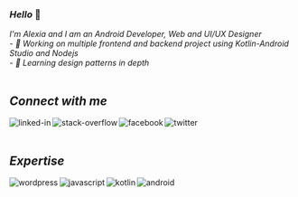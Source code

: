 ### ***Hello*** 👋
*I'm Alexia and I am an Android Developer, Web and UI/UX Designer* 
<br>
*- 🔭 Working on multiple frontend and backend project using Kotlin-Android Studio and Nodejs*
<br>
*- 🌱 Learning design patterns in depth*
<br>
<br>

## ***Connect with me***

[<img align="left" alt="linked-in" src="https://img.shields.io/badge/linkedin-%230077B5.svg?&style=for-the-badge&logo=linkedin&logoColor=white" />](https://www.linkedin.com/in/alexia-fauzia-26b4b2172/)
[<img align="left" alt="stack-overflow" src="https://img.shields.io/badge/stack%20overflow-FE7A16?logo=stack-overflow&logoColor=white&style=for-the-badge" />](https://stackoverflow.com/users/15426019/alexia-fauzia)
[<img align="left" alt="facebook" src="https://img.shields.io/badge/facebook-%231877F2.svg?&style=for-the-badge&logo=facebook&logoColor=white" />](https://www.facebook.com/profile.php?id=100070242506817)
[<img align="left" alt="twitter" src="https://img.shields.io/badge/twitter-%231DA1F2.svg?&style=for-the-badge&logo=twitter&logoColor=white" />](https://twitter.com/fauzia_alexia)

<br>
<br>

## ***Expertise***


<img align="left" alt="wordpress" src="https://img.shields.io/badge/Wordpress-21759B?style=for-the-badge&logo=wordpress&logoColor=white" />
<img align="left" alt="javascript" src="https://img.shields.io/badge/JavaScript-323330?style=for-the-badge&logo=javascript&logoColor=F7DF1E" />
<img align="left" alt="kotlin" src="https://img.shields.io/badge/Kotlin-0095D5?&style=for-the-badge&logo=kotlin&logoColor=white" />
<img align="left" alt="android" src="https://img.shields.io/badge/Android_Studio-3DDC84?style=for-the-badge&logo=android-studio&logoColor=white" />

<br>
<br>


